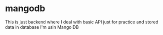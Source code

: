 # mangodb

This is just backend where I deal with basic API just for practice and stored data in database I'm usin Mango DB 
